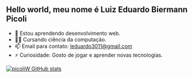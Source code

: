 ## Hello world, meu nome é Luiz Eduardo Biermann Picoli


- 🌱 Estou aprendendo desenvolvimento web.
- 🧑‍🎓 Cursando ciência da computação.
- 📫 Email para contato: leduardo3011@gmail.com
- ⚡ Curiosidade: Gosto de jogar e aprender novas tecnologias.

[![picoliW GitHub stats](https://github-readme-stats.vercel.app/api?username=picoliW)](https://github.com/anuraghazra/github-readme-stats)
